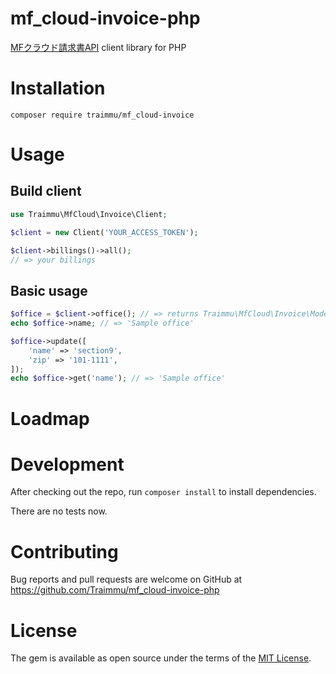 <!-- <?php -->

# mf_cloud-invoice-php

[MFクラウド請求書API](https://github.com/moneyforward/invoice-api-doc) client library for PHP

# Installation

```
composer require traimmu/mf_cloud-invoice
```

# Usage

## Build client

```php
use Traimmu\MfCloud\Invoice\Client;

$client = new Client('YOUR_ACCESS_TOKEN');

$client->billings()->all();
// => your billings
```

## Basic usage

```php
$office = $client->office(); // => returns Traimmu\MfCloud\Invoice\Models\Office instance
echo $office->name; // => 'Sample office'

$office->update([
    'name' => 'section9',
    'zip' => '101-1111',
]);
echo $office->get('name'); // => 'Sample office'
```

# Loadmap

<!--

### Billings
### Partners
### Items

## Errors

-->

# Development

After checking out the repo, run `composer install` to install dependencies.

There are no tests now.

# Contributing

Bug reports and pull requests are welcome on GitHub at https://github.com/Traimmu/mf_cloud-invoice-php

# License

The gem is available as open source under the terms of the [MIT License](http://opensource.org/licenses/MIT).

